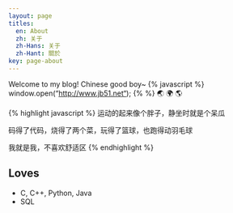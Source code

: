```yaml
---
layout: page
titles:
  en: About
  zh: 关于
  zh-Hans: 关于
  zh-Hant: 關於
key: page-about
---
```


Welcome to my blog! Chinese good boy~
{% javascript %}
window.open(“http://www.jb51.net“);
{% %} :earth_asia: :earth_africa: :earth_americas:

{% highlight javascript %}
运动的起来像个胖子，静坐时就是个呆瓜

码得了代码，烧得了两个菜，玩得了篮球，也跑得动羽毛球

我就是我，不喜欢舒适区
{% endhighlight %}



## Loves

- C, C++, Python, Java
- SQL